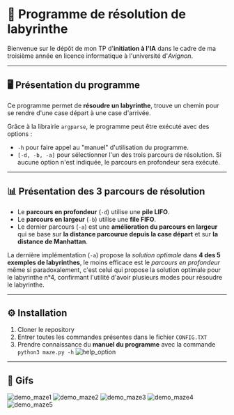 # 🚀 Programme de résolution de labyrinthe 

Bienvenue sur le dépôt de mon TP d'**initiation à l'IA** dans le cadre de ma troisième année en licence informatique à l'université d'*Avignon*.

---

## 🖥️ Présentation du programme

Ce programme permet de **résoudre un labyrinthe**, trouve un chemin pour se rendre d'une case départ à une case d'arrivée.

Grâce à la librairie `argparse`, le programme peut être exécuté avec des options :
- `-h` pour faire appel au "manuel" d'utilisation du programme.
- `[-d, -b, -a]` pour sélectionner l'un des trois parcours de résolution. Si aucune option n'est indiquée, le parcours en profondeur sera exécuté.

---

## 📊 Présentation des 3 parcours de résolution

- Le **parcours en profondeur** (`-d`) utilise une **pile LIFO**.
- Le **parcours en largeur** (`-b`) utilise une **file FIFO**.
- Le dernier parcours (`-a`) est une **amélioration du parcours en largeur** qui se base sur **la distance parcourue depuis la case départ** et sur **la distance de Manhattan**.

La dernière implémentation (`-a`) propose la *solution optimale* dans **4 des 5 exemples de labyrinthes**, le moins efficace est le *parcours en profondeur* même si paradoxalement, c'est celui qui propose la solution optimale pour le labyrinthe n°4, confirmant l'utilité d'avoir plusieurs modes pour résoudre le labyrinthe.

---

## ⚙️ Installation

1. Cloner le repository
2. Entrer toutes les commandes présentes dans le fichier `CONFIG.TXT`
3. Prendre connaissance du **manuel du programme** avec la commande `python3 maze.py -h`
![help_option](https://github.com/user-attachments/assets/3bfcee63-4e34-4907-900e-f5ff172e1076)

--- 

## 🎥 Gifs 

![demo_maze1](https://github.com/user-attachments/assets/25bb1f55-8797-43e1-8d05-36db16a64eda)
![demo_maze2](https://github.com/user-attachments/assets/ffc523a0-2395-4a79-b252-a851d3051261)
![demo_maze3](https://github.com/user-attachments/assets/8c5a7a50-750d-494d-b4c9-bfcdf5e6043b)
![demo_maze4](https://github.com/user-attachments/assets/bf258317-32d9-4b04-8683-c9a7eb9bcbb6)
![demo_maze5](https://github.com/user-attachments/assets/b082317b-9408-4109-bc42-25fb24eae87e)
